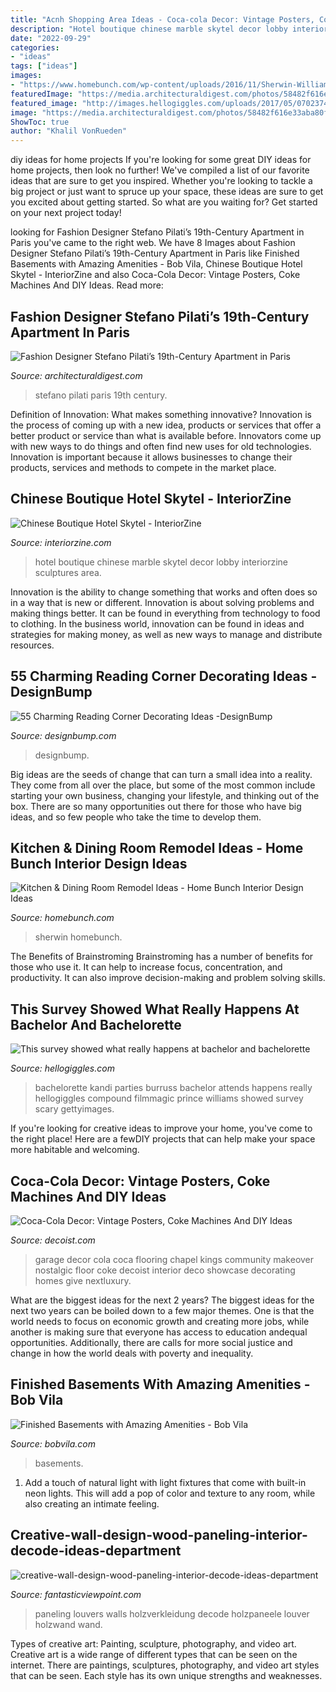 ```yaml
---
title: "Acnh Shopping Area Ideas - Coca-cola Decor: Vintage Posters, Coke Machines And Diy Ideas"
description: "Hotel boutique chinese marble skytel decor lobby interiorzine sculptures area"
date: "2022-09-29"
categories:
- "ideas"
tags: ["ideas"]
images:
- "https://www.homebunch.com/wp-content/uploads/2016/11/Sherwin-Williams-Classic-French-Gray.jpg"
featuredImage: "https://media.architecturaldigest.com/photos/58482f616e33aba80f9c0e93/master/pass/stefano-pilati-paris-duplex-2.jpg"
featured_image: "http://images.hellogiggles.com/uploads/2017/05/07023748/GettyImages-481540397.jpg"
image: "https://media.architecturaldigest.com/photos/58482f616e33aba80f9c0e93/master/pass/stefano-pilati-paris-duplex-2.jpg"
ShowToc: true
author: "Khalil VonRueden"
---
```



diy ideas for home projects
If you're looking for some great DIY ideas for home projects, then look no further! We've compiled a list of our favorite ideas that are sure to get you inspired.
Whether you're looking to tackle a big project or just want to spruce up your space, these ideas are sure to get you excited about getting started. So what are you waiting for? Get started on your next project today!

	

		
looking for Fashion Designer Stefano Pilati’s 19th-Century Apartment in Paris you've came to the right web. We have 8 Images about Fashion Designer Stefano Pilati’s 19th-Century Apartment in Paris like Finished Basements with Amazing Amenities - Bob Vila, Chinese Boutique Hotel Skytel - InteriorZine and also Coca-Cola Decor: Vintage Posters, Coke Machines And DIY Ideas. Read more:
		
    
## Fashion Designer Stefano Pilati’s 19th-Century Apartment In Paris

<img loading=lazy src="https://media.architecturaldigest.com/photos/58482f616e33aba80f9c0e93/master/pass/stefano-pilati-paris-duplex-2.jpg" onerror="this.onerror=null;this.src='https://tse2.mm.bing.net/th?id=OIP.iK72hc_bEG5L64Pb37CzsgHaE6&amp;pid=15.1';" alt="Fashion Designer Stefano Pilati’s 19th-Century Apartment in Paris">

_Source: architecturaldigest.com_

>stefano pilati paris 19th century. 

	

Definition of Innovation: What makes something innovative?
Innovation is the process of coming up with a new idea, products or services that offer a better product or service than what is available before. Innovators come up with new ways to do things and often find new uses for old technologies. Innovation is important because it allows businesses to change their products, services and methods to compete in the market place.

    
## Chinese Boutique Hotel Skytel - InteriorZine

<img loading=lazy src="http://interiorzine.com/wp-content/uploads/2014/12/chinese-boutique-hotel-marble-decor.jpg" onerror="this.onerror=null;this.src='https://tse3.mm.bing.net/th?id=OIP.3fnFhPGv8RR71WOKWvO1UAHaE9&amp;pid=15.1';" alt="Chinese Boutique Hotel Skytel - InteriorZine">

_Source: interiorzine.com_

>hotel boutique chinese marble skytel decor lobby interiorzine sculptures area. 

	

Innovation is the ability to change something that works and often does so in a way that is new or different. Innovation is about solving problems and making things better. It can be found in everything from technology to food to clothing. In the business world, innovation can be found in ideas and strategies for making money, as well as new ways to manage and distribute resources.

    
## 55 Charming Reading Corner Decorating Ideas -DesignBump

<img loading=lazy src="http://cdn.designbump.com/wp-content/uploads/2015/11/reading-corner-nook22.jpg" onerror="this.onerror=null;this.src='https://tse1.mm.bing.net/th?id=OIP.tLGY7aJv86MNIoTHpz4ocQHaKN&amp;pid=15.1';" alt="55 Charming Reading Corner Decorating Ideas -DesignBump">

_Source: designbump.com_

>designbump. 

	

Big ideas are the seeds of change that can turn a small idea into a reality. They come from all over the place, but some of the most common include starting your own business, changing your lifestyle, and thinking out of the box. There are so many opportunities out there for those who have big ideas, and so few people who take the time to develop them.

    
## Kitchen &amp; Dining Room Remodel Ideas - Home Bunch Interior Design Ideas

<img loading=lazy src="https://www.homebunch.com/wp-content/uploads/2016/11/Sherwin-Williams-Classic-French-Gray.jpg" onerror="this.onerror=null;this.src='https://tse2.mm.bing.net/th?id=OIP.PdnJE4V_jK_BD37Qdo2TFQHaLF&amp;pid=15.1';" alt="Kitchen &amp; Dining Room Remodel Ideas - Home Bunch Interior Design Ideas">

_Source: homebunch.com_

>sherwin homebunch. 

	

The Benefits of Brainstroming
Brainstroming has a number of benefits for those who use it. It can help to increase focus, concentration, and productivity. It can also improve decision-making and problem solving skills.

    
## This Survey Showed What Really Happens At Bachelor And Bachelorette

<img loading=lazy src="http://images.hellogiggles.com/uploads/2017/05/07023748/GettyImages-481540397.jpg" onerror="this.onerror=null;this.src='https://tse4.mm.bing.net/th?id=OIP.Xh0PRsWdW7Sv8kKDtdq2gwHaFU&amp;pid=15.1';" alt="This survey showed what really happens at bachelor and bachelorette">

_Source: hellogiggles.com_

>bachelorette kandi parties burruss bachelor attends happens really hellogiggles compound filmmagic prince williams showed survey scary gettyimages. 

	

If you're looking for creative ideas to improve your home, you've come to the right place! Here are a fewDIY projects that can help make your space more habitable and welcoming.

    
## Coca-Cola Decor: Vintage Posters, Coke Machines And DIY Ideas

<img loading=lazy src="https://cdn.decoist.com/wp-content/uploads/2014/05/Give-your-garage-a-nostalgic-makeover-with-some-Coca-Cola-Decor.jpg" onerror="this.onerror=null;this.src='https://tse3.mm.bing.net/th?id=OIP.ulYb_WO3t-VQybPhr3iKzQHaE4&amp;pid=15.1';" alt="Coca-Cola Decor: Vintage Posters, Coke Machines And DIY Ideas">

_Source: decoist.com_

>garage decor cola coca flooring chapel kings community makeover nostalgic floor coke decoist interior deco showcase decorating homes give nextluxury. 

	

What are the biggest ideas for the next 2 years?
The biggest ideas for the next two years can be boiled down to a few major themes. One is that the world needs to focus on economic growth and creating more jobs, while another is making sure that everyone has access to education andequal opportunities. Additionally, there are calls for more social justice and change in how the world deals with poverty and inequality.

    
## Finished Basements With Amazing Amenities - Bob Vila

<img loading=lazy src="https://empire-s3-production.bobvila.com/slides/30285/original/slide_13.jpg?1550175760" onerror="this.onerror=null;this.src='https://tse4.mm.bing.net/th?id=OIP.zx9_7AeucQlUofcgh0SatAHaFX&amp;pid=15.1';" alt="Finished Basements with Amazing Amenities - Bob Vila">

_Source: bobvila.com_

>basements. 

	

1. Add a touch of natural light with light fixtures that come with built-in neon lights. This will add a pop of color and texture to any room, while also creating an intimate feeling.

    
## Creative-wall-design-wood-paneling-interior-decode-ideas-department

<img loading=lazy src="http://www.fantasticviewpoint.com/wp-content/uploads/2016/10/creative-wall-design-wood-paneling-interior-decode-ideas-department-store.jpg" onerror="this.onerror=null;this.src='https://tse2.mm.bing.net/th?id=OIP.cRZYDaXe-AOzTd76OIAJTQHaFt&amp;pid=15.1';" alt="creative-wall-design-wood-paneling-interior-decode-ideas-department">

_Source: fantasticviewpoint.com_

>paneling louvers walls holzverkleidung decode holzpaneele louver holzwand wand. 

	

Types of creative art: Painting, sculpture, photography, and video art.
Creative art is a wide range of different types that can be seen on the internet. There are paintings, sculptures, photography, and video art styles that can be seen. Each style has its own unique strengths and weaknesses.

